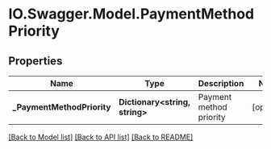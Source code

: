 # IO.Swagger.Model.PaymentMethodPriority
## Properties

Name | Type | Description | Notes
------------ | ------------- | ------------- | -------------
**_PaymentMethodPriority** | **Dictionary&lt;string, string&gt;** | Payment method priority | [optional] 

[[Back to Model list]](../README.md#documentation-for-models) [[Back to API list]](../README.md#documentation-for-api-endpoints) [[Back to README]](../README.md)


